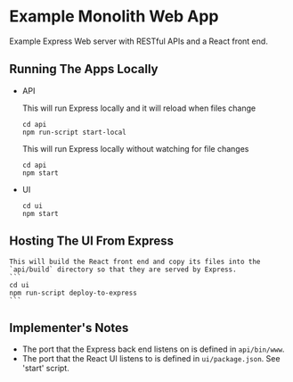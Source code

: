 # Example Monolith Web App

Example Express Web server with RESTful APIs and a React front end.

## Running The Apps Locally

* API

    This will run Express locally and it will reload when files change
    ```
    cd api
    npm run-script start-local
    ```

    This will run Express locally without watching for file changes
    ```
    cd api
    npm start
    ```

* UI
    ```
    cd ui
    npm start
    ```

## Hosting The UI From Express
    This will build the React front end and copy its files into the `api/build` directory so that they are served by Express.
    ```
    cd ui
    npm run-script deploy-to-express
    ```

## Implementer's Notes

* The port that the Express back end listens on is defined in `api/bin/www`.
* The port that the React UI listens to is defined in `ui/package.json`. See 'start' script.